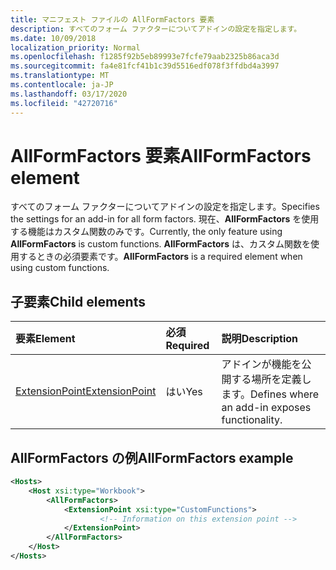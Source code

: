 ```yaml
---
title: マニフェスト ファイルの AllFormFactors 要素
description: すべてのフォーム ファクターについてアドインの設定を指定します。
ms.date: 10/09/2018
localization_priority: Normal
ms.openlocfilehash: f1285f92b5eb89993e7fcfe79aab2325b86aca3d
ms.sourcegitcommit: fa4e81fcf41b1c39d5516edf078f3ffdbd4a3997
ms.translationtype: MT
ms.contentlocale: ja-JP
ms.lasthandoff: 03/17/2020
ms.locfileid: "42720716"
---
```

# <a name="allformfactors-element"></a><span data-ttu-id="b5118-103">AllFormFactors 要素</span><span class="sxs-lookup"><span data-stu-id="b5118-103">AllFormFactors element</span></span>

<span data-ttu-id="b5118-104">すべてのフォーム ファクターについてアドインの設定を指定します。</span><span class="sxs-lookup"><span data-stu-id="b5118-104">Specifies the settings for an add-in for all form factors.</span></span> <span data-ttu-id="b5118-105">現在、**AllFormFactors** を使用する機能はカスタム関数のみです。</span><span class="sxs-lookup"><span data-stu-id="b5118-105">Currently, the only feature using **AllFormFactors** is custom functions.</span></span> <span data-ttu-id="b5118-106">**AllFormFactors** は、カスタム関数を使用するときの必須要素です。</span><span class="sxs-lookup"><span data-stu-id="b5118-106">**AllFormFactors** is a required element when using custom functions.</span></span>

## <a name="child-elements"></a><span data-ttu-id="b5118-107">子要素</span><span class="sxs-lookup"><span data-stu-id="b5118-107">Child elements</span></span>

|  <span data-ttu-id="b5118-108">要素</span><span class="sxs-lookup"><span data-stu-id="b5118-108">Element</span></span> |  <span data-ttu-id="b5118-109">必須</span><span class="sxs-lookup"><span data-stu-id="b5118-109">Required</span></span>  |  <span data-ttu-id="b5118-110">説明</span><span class="sxs-lookup"><span data-stu-id="b5118-110">Description</span></span>  |
|:-----|:-----|:-----|
|  [<span data-ttu-id="b5118-111">ExtensionPoint</span><span class="sxs-lookup"><span data-stu-id="b5118-111">ExtensionPoint</span></span>](extensionpoint.md) |  <span data-ttu-id="b5118-112">はい</span><span class="sxs-lookup"><span data-stu-id="b5118-112">Yes</span></span> |  <span data-ttu-id="b5118-113">アドインが機能を公開する場所を定義します。</span><span class="sxs-lookup"><span data-stu-id="b5118-113">Defines where an add-in exposes functionality.</span></span> |

## <a name="allformfactors-example"></a><span data-ttu-id="b5118-114">AllFormFactors の例</span><span class="sxs-lookup"><span data-stu-id="b5118-114">AllFormFactors example</span></span>

```xml
<Hosts>
    <Host xsi:type="Workbook">
        <AllFormFactors>
            <ExtensionPoint xsi:type="CustomFunctions">
                    <!-- Information on this extension point -->
            </ExtensionPoint>
        </AllFormFactors>
    </Host>
</Hosts>
```
